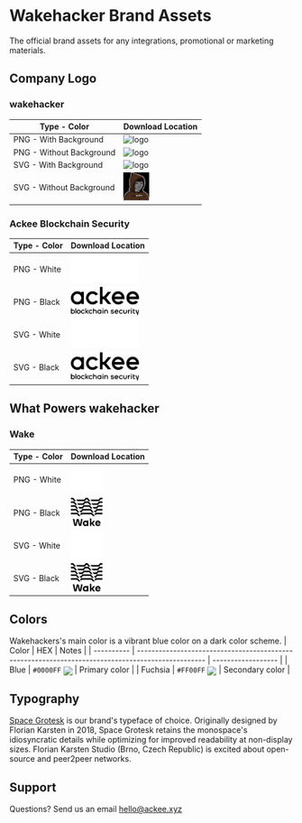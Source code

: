 # Wakehacker Brand Assets

The official brand assets for any integrations, promotional or marketing materials.

## Company Logo

### wakehacker 
| Type - Color           | Download Location | 
| --------------- | --------------------------------- |
| PNG - With Background| <img src="logo/wakehacker/png/wakehacker-logo-square.png" alt="logo" height="50"/> |
| PNG - Without Background | <img src="logo/wakehacker/png/wakehacker-without-background.png" alt="logo" height="50"/> |
| SVG - With Background | <img src="logo/ackee/svg/wakehacker-with-background.svg" alt="logo" height="50"/> |
| SVG - Without Background | <img src="logo/wakehacker/svg/wakehacker.svg" alt="logo" height="50"/> |

### Ackee Blockchain Security
| Type - Color           | Download Location | 
| --------------- | --------------------------------- |
| PNG - White| <img src="logo/ackee/png/AckeeLogoWhite.png" alt="logo" height="50"/> |
| PNG - Black | <img src="logo/ackee/png/AckeeLogoBlack.png" alt="logo" height="50"/> |
| SVG - White | <img src="logo/ackee/svg/AckeeLogoWhite.svg" alt="logo" height="50"/> |
| SVG - Black | <img src="logo/ackee/svg/AckeeLogoBlack.svg" alt="logo" height="50"/> |

## What Powers wakehacker

### Wake
| Type - Color           | Download Location | 
| --------------- | --------------------------------- |
| PNG - White | <img src="logo/wake/png/WakeLogoWhite.png" alt="logo" height="50"/> |
| PNG - Black | <img src="logo/wake/png/WakeLogoBlack.png" alt="logo" height="50"/> |
| SVG - White | <img src="logo/wake/svg/WakeLogoWhite.svg" alt="logo" height="50"/> |
| SVG - Black | <img src="logo/wake/svg/WakeLogoBlack.svg" alt="logo" height="50"/> |


## Colors

Wakehackers's main color is a vibrant blue color on a dark color scheme. 
| Color      | HEX                                                                                               | Notes              |
| ---------- | ------------------------------------------------------------------------------------------------- | ------------------ |
| Blue | `#0000FF` <img valign='middle' src='https://readme-swatches.vercel.app/0000FF?style=circle&b=0'/> | Primary color                   |
| Fuchsia  | `#FF00FF` <img valign='middle' src='https://readme-swatches.vercel.app/FF00FF?style=circle&b=0'/> | Secondary color  |


## Typography

[Space Grotesk](https://floriankarsten.github.io/space-grotesk/) is our brand's typeface of choice.  Originally designed by Florian Karsten in 2018, Space Grotesk retains the monospace's idiosyncratic details while optimizing for improved readability at non-display sizes. Florian Karsten Studio (Brno, Czech Republic) is excited about open-source and peer2peer networks.

## Support

Questions? Send us an email hello@ackee.xyz
